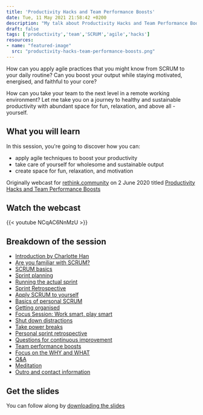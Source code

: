 ```yaml
---
title: 'Productivity Hacks and Team Performance Boosts'
date: Tue, 11 May 2021 21:58:42 +0200
description: "My talk about Productivity Hacks and Team Performance Boosts at rethink.community"
draft: false
tags: ['productivity','team','SCRUM','agile','hacks']
resources:
- name: "featured-image"
  src: "productivity-hacks-team-performance-boosts.png"
---
```


How can you apply agile practices that you might know from SCRUM to your daily routine? Can you boost your output while staying motivated, energised, and faithful to your core?

How can you take your team to the next level in a remote working environment? Let me take you on a journey to healthy and sustainable productivity with abundant space for fun, relaxation, and above all - yourself.
<!--more-->

## What you will learn

In this session, you're going to discover how you can:

- apply agile techniques to boost your productivity
- take care of yourself for wholesome and sustainable output
- create space for fun, relaxation, and motivation

Originally webcast for [rethink.community](https://rethink.community​) on 2 June 2020 titled [Productivity Hacks and Team Performance Boosts](https://www.rethink.community/online-events/team-performance-boost)

## Watch the webcast

{{< youtube NCqAC6NnMzU >}}

## Breakdown of the session

- [Introduction by Charlotte Han](https://www.youtube.com/watch?v=NCqAC6NnMzU&t=0s)
- [Are you familiar with SCRUM?](https://www.youtube.com/watch?v=NCqAC6NnMzU&t=175s)
- [SCRUM basics](https://www.youtube.com/watch?v=NCqAC6NnMzU&t=194s)​
- [Sprint planning](https://www.youtube.com/watch?v=NCqAC6NnMzU&t=431s)​
- [Running the actual sprint](https://www.youtube.com/watch?v=NCqAC6NnMzU&t=536s)​
- [Sprint Retrospective](https://www.youtube.com/watch?v=NCqAC6NnMzU&t=741s)​
- [Apply SCRUM to yourself](https://www.youtube.com/watch?v=NCqAC6NnMzU&t=1149s)
- [Basics of personal SCRUM](https://www.youtube.com/watch?v=NCqAC6NnMzU&t=1287s)
- [Getting organised](https://www.youtube.com/watch?v=NCqAC6NnMzU&t=1287s)​
- [Focus Session: Work smart, play smart](https://www.youtube.com/watch?v=NCqAC6NnMzU&t=1534s)
- [Shut down distractions](https://www.youtube.com/watch?v=NCqAC6NnMzU&t=1703s)​
- [Take power breaks​](https://www.youtube.com/watch?v=NCqAC6NnMzU&t=1908s)
- [Personal sprint retrospective](https://www.youtube.com/watch?v=NCqAC6NnMzU&t=2088s)
- [Questions for continuous improvement](https://www.youtube.com/watch?v=NCqAC6NnMzU&t=2199s)
- [Team performance boosts​](https://www.youtube.com/watch?v=NCqAC6NnMzU&t=2317s)
- [Focus on the WHY and WHAT](https://www.youtube.com/watch?v=NCqAC6NnMzU&t=2628s)​
- [Q&A​](https://www.youtube.com/watch?v=NCqAC6NnMzU&t=2676s)
- [Meditation](https://www.youtube.com/watch?v=NCqAC6NnMzU&t=3153s)
- [Outro and contact information](https://www.youtube.com/watch?v=NCqAC6NnMzU&t=3410s)

## Get the slides

You can follow along by [downloading the slides](https://cheret.de/2021/05/productivity-hacks-and-team-performance-boosts/productivity-hacks-team-performance-boosts.pdf)
